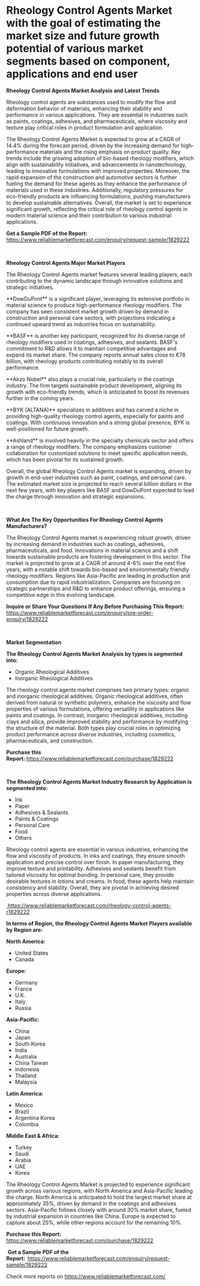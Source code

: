 <p><h1>Rheology Control Agents Market with the goal of estimating the market size and future growth potential of various market segments based on component, applications and end user</h1></p><p><strong>Rheology Control Agents Market Analysis and Latest Trends</strong></p>
<p><p>Rheology control agents are substances used to modify the flow and deformation behavior of materials, enhancing their stability and performance in various applications. They are essential in industries such as paints, coatings, adhesives, and pharmaceuticals, where viscosity and texture play critical roles in product formulation and application.</p><p>The Rheology Control Agents Market is expected to grow at a CAGR of 14.4% during the forecast period, driven by the increasing demand for high-performance materials and the rising emphasis on product quality. Key trends include the growing adoption of bio-based rheology modifiers, which align with sustainability initiatives, and advancements in nanotechnology, leading to innovative formulations with improved properties. Moreover, the rapid expansion of the construction and automotive sectors is further fueling the demand for these agents as they enhance the performance of materials used in these industries. Additionally, regulatory pressures for eco-friendly products are influencing formulations, pushing manufacturers to develop sustainable alternatives. Overall, the market is set to experience significant growth, reflecting the critical role of rheology control agents in modern material science and their contribution to various industrial applications.</p></p>
<p><strong>Get a Sample PDF of the Report:&nbsp;</strong> <a href="https://www.reliablemarketforecast.com/enquiry/request-sample/1829222?utm_campaign=2723&utm_medium=2&utm_source=Github&utm_content=ia&utm_term=03042025&utm_id=rheology-control-agents">https://www.reliablemarketforecast.com/enquiry/request-sample/1829222</a></p>
<p>&nbsp;</p>
<p><strong>Rheology Control Agents Major Market Players</strong></p>
<p><p>The Rheology Control Agents market features several leading players, each contributing to the dynamic landscape through innovative solutions and strategic initiatives. </p><p>**DowDuPont** is a significant player, leveraging its extensive portfolio in material science to produce high-performance rheology modifiers. The company has seen consistent market growth driven by demand in construction and personal care sectors, with projections indicating a continued upward trend as industries focus on sustainability.</p><p>**BASF** is another key participant, recognized for its diverse range of rheology modifiers used in coatings, adhesives, and sealants. BASF's commitment to R&D allows it to maintain competitive advantages and expand its market share. The company reports annual sales close to €78 billion, with rheology products contributing notably to its overall performance.</p><p>**Akzo Nobel** also plays a crucial role, particularly in the coatings industry. The firm targets sustainable product development, aligning its growth with eco-friendly trends, which is anticipated to boost its revenues further in the coming years.</p><p>**BYK (ALTANA)** specializes in additives and has carved a niche in providing high-quality rheology control agents, especially for paints and coatings. With continuous innovation and a strong global presence, BYK is well-positioned for future growth.</p><p>**Ashland** is involved heavily in the specialty chemicals sector and offers a range of rheology modifiers. The company emphasizes customer collaboration for customized solutions to meet specific application needs, which has been pivotal for its sustained growth.</p><p>Overall, the global Rheology Control Agents market is expanding, driven by growth in end-user industries such as paint, coatings, and personal care. The estimated market size is projected to reach several billion dollars in the next few years, with key players like BASF and DowDuPont expected to lead the charge through innovation and strategic expansions.</p></p>
<p>&nbsp;</p>
<p><strong>What Are The Key Opportunities For Rheology Control Agents Manufacturers?</strong></p>
<p><p>The Rheology Control Agents market is experiencing robust growth, driven by increasing demand in industries such as coatings, adhesives, pharmaceuticals, and food. Innovations in material science and a shift towards sustainable products are fostering development in this sector. The market is projected to grow at a CAGR of around 4-6% over the next five years, with a notable shift towards bio-based and environmentally friendly rheology modifiers. Regions like Asia-Pacific are leading in production and consumption due to rapid industrialization. Companies are focusing on strategic partnerships and R&D to enhance product offerings, ensuring a competitive edge in this evolving landscape.</p></p>
<p><strong>Inquire or Share Your Questions If Any Before Purchasing This Report:</strong> <a href="https://www.reliablemarketforecast.com/enquiry/pre-order-enquiry/1829222?utm_campaign=2723&utm_medium=2&utm_source=Github&utm_content=ia&utm_term=03042025&utm_id=rheology-control-agents">https://www.reliablemarketforecast.com/enquiry/pre-order-enquiry/1829222</a></p>
<p>&nbsp;</p>
<p><strong>Market Segmentation</strong></p>
<p><strong>The Rheology Control Agents Market Analysis by types is segmented into:</strong></p>
<p><ul><li>Organic Rheological Additives</li><li>Inorganic Rheological Additives</li></ul></p>
<p><p>The rheology control agents market comprises two primary types: organic and inorganic rheological additives. Organic rheological additives, often derived from natural or synthetic polymers, enhance the viscosity and flow properties of various formulations, offering versatility in applications like paints and coatings. In contrast, inorganic rheological additives, including clays and silica, provide improved stability and performance by modifying the structure of the material. Both types play crucial roles in optimizing product performance across diverse industries, including cosmetics, pharmaceuticals, and construction.</p></p>
<p><strong>Purchase this Report:&nbsp;</strong><a href="https://www.reliablemarketforecast.com/purchase/1829222?utm_campaign=2723&utm_medium=2&utm_source=Github&utm_content=ia&utm_term=03042025&utm_id=rheology-control-agents">https://www.reliablemarketforecast.com/purchase/1829222</a></p>
<p>&nbsp;</p>
<p><strong>The Rheology Control Agents Market Industry Research by Application is segmented into:</strong></p>
<p><ul><li>Ink</li><li>Paper</li><li>Adhesives & Sealants</li><li>Paints & Coatings</li><li>Personal Care</li><li>Food</li><li>Others</li></ul></p>
<p><p>Rheology control agents are essential in various industries, enhancing the flow and viscosity of products. In inks and coatings, they ensure smooth application and precise control over finish. In paper manufacturing, they improve texture and printability. Adhesives and sealants benefit from tailored viscosity for optimal bonding. In personal care, they provide desirable textures in lotions and creams. In food, these agents help maintain consistency and stability. Overall, they are pivotal in achieving desired properties across diverse applications.</p></p>
<p><a href="https://www.reliablemarketforecast.com/rheology-control-agents-r1829222?utm_campaign=2723&utm_medium=2&utm_source=Github&utm_content=ia&utm_term=03042025&utm_id=rheology-control-agents">&nbsp;https://www.reliablemarketforecast.com/rheology-control-agents-r1829222</a></p>
<p><strong>In terms of Region, the Rheology Control Agents Market Players available by Region are:</strong></p>
<p>
    <p> <strong> North America: </strong>
        <ul>
            <li>United States</li>
            <li>Canada</li>
        </ul>
        </p> 
    <p> <strong> Europe: </strong>
        <ul>
            <li>Germany</li>
            <li>France</li>
            <li>U.K.</li>
            <li>Italy</li>
            <li>Russia</li>
        </ul>
        </p> 
    <p> <strong> Asia-Pacific: </strong>
        <ul>
            <li>China</li>
            <li>Japan</li>
            <li>South Korea</li>
            <li>India</li>
            <li>Australia</li>
            <li>China Taiwan</li>
            <li>Indonesia</li>
            <li>Thailand</li>
            <li>Malaysia</li>
        </ul>
        </p> 
    <p> <strong> Latin America: </strong>
        <ul>
            <li>Mexico</li>
            <li>Brazil</li>
            <li>Argentina Korea</li>
            <li>Colombia</li>
        </ul>
        </p> 
    <p> <strong> Middle East & Africa: </strong>
        <ul>
            <li>Turkey</li>
            <li>Saudi</li>
            <li>Arabia</li>
            <li>UAE</li>
            <li>Korea</li>
        </ul>
    </p>
    </p>
<p><p>The Rheology Control Agents Market is projected to experience significant growth across various regions, with North America and Asia-Pacific leading the charge. North America is anticipated to hold the largest market share at approximately 35%, driven by demand in the coatings and adhesives sectors. Asia-Pacific follows closely with around 30% market share, fueled by industrial expansion in countries like China. Europe is expected to capture about 25%, while other regions account for the remaining 10%.</p></p>
<p><strong>Purchase this Report: </strong><a href="https://www.reliablemarketforecast.com/purchase/1829222?utm_campaign=2723&utm_medium=2&utm_source=Github&utm_content=ia&utm_term=03042025&utm_id=rheology-control-agents">https://www.reliablemarketforecast.com/purchase/1829222</a></p>
<p>&nbsp;<strong>Get a Sample PDF of the Report:&nbsp;&nbsp;</strong><a href="https://www.reliablemarketforecast.com/enquiry/request-sample/1829222?utm_campaign=2723&utm_medium=2&utm_source=Github&utm_content=ia&utm_term=03042025&utm_id=rheology-control-agents">https://www.reliablemarketforecast.com/enquiry/request-sample/1829222</a></p>
<p><strong></strong></p>
<p>Check more reports on <a href="https://www.reliablemarketforecast.com/?utm_campaign=2723&utm_medium=2&utm_source=Github&utm_content=ia&utm_term=03042025&utm_id=rheology-control-agents">https://www.reliablemarketforecast.com/</a></p>